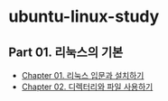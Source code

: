 # ubuntu-linux-study

## Part 01. 리눅스의 기본
- [Chapter 01. 리눅스 입문과 설치하기](./C01-리눅스-입문과-설치하기.md)
- [Chapter 02. 디렉터리와 파일 사용하기](./C02-디렉터리와-파일-사용하기.md) 